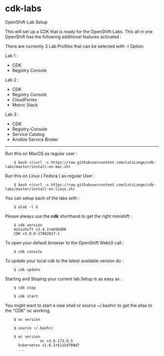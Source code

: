# cdk-labs
OpenShift-Lab Setup

This will set up a CDK that is ready for the OpenShift-Labs.
This all in one OpenShift has the following additional features activated :

There are currently 3 Lab Profiles that can be selected with -l Option.

Lab 1 :

* CDK 
* Registry Console

Lab 2 : 

* CDK 
* Registry Console
* CloudForms
* Metric Stack

Lab 3 : 

* CDK 
* Registry-Console
* Service Catalog
* Ansible Service Broker

------------------------------------------------------------------

Run this on MacOS as regular user :

        $ bash <(curl -s https://raw.githubusercontent.com/LutzLange/cdk-labs/master/install-on-mac.sh)

Run this on Linux ( Fedora ) as regular User :

        $ bash <(curl -s https://raw.githubusercontent.com/LutzLange/cdk-labs/master/install-on-linux.sh)


You can setup each of the labs with :

        $ olab -l X

Please always use the **cdk** shorthand to get the right minishift :

        $ cdk version
        minishift v1.4.1+e65bd06
        CDK v3.0.0-17082017-1

To open your default browser to the OpenShift WebUI call :

        $ cdk console

To update your local cdk to the latest available version do :

        $ cdk update

Starting and Stoping your current lab Setup is as easy as :

        $ cdk stop

        $ cdk start

You might want to start a new shell or source ~/.bashrc to get the alias to the "CDK" oc working.

        $ oc version
    
        $ source ~/.bashrc

        $ oc version
					oc v3.6.173.0.5
          kubernetes v1.6.1+5115d708d7
          ...
